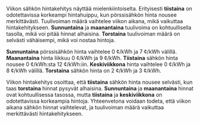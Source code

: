 Viikon sähkön hintakehitys näyttää mielenkiintoiselta. Erityisesti **tiistaina** on odotettavissa korkeampi hintahuippu, kun pörssisähkön hinta nousee merkittävästi. Tuulivoiman määrä vaihtelee viikon aikana, mikä vaikuttaa hintakehitykseen. **Sunnuntaina** ja **maanantaina** tuulivoima on kohtuullisella tasolla, mikä voi pitää hinnat alhaisina. **Torstaina** tuulivoiman määrä on selvästi vähäisempi, mikä voi nostaa hintoja.

**Sunnuntaina** pörssisähkön hinta vaihtelee 0 ¢/kWh ja 7 ¢/kWh välillä. **Maanantaina** hinta liikkuu 0 ¢/kWh ja 9 ¢/kWh. **Tiistaina** sähkön hinta nousee 0 ¢/kWh:sta 12 ¢/kWh:iin. **Keskiviikkona** hinta vaihtelee 0 ¢/kWh ja 8 ¢/kWh välillä. **Torstaina** sähkön hinta on 2 ¢/kWh ja 3 ¢/kWh.

Viikon hintakehitys osoittaa, että **tiistaina** sähkön hinta nousee selvästi, kun taas **torstaina** hinnat pysyvät alhaisina. **Sunnuntaina** ja **maanantaina** hinnat ovat kohtuullisessa tasossa, mutta **tiistaina** ja **keskiviikkona** on odotettavissa korkeampia hintoja. Yhteenvetona voidaan todeta, että viikon aikana sähkön hinnat vaihtelevat, ja tuulivoiman määrä vaikuttaa merkittävästi hintakehitykseen.